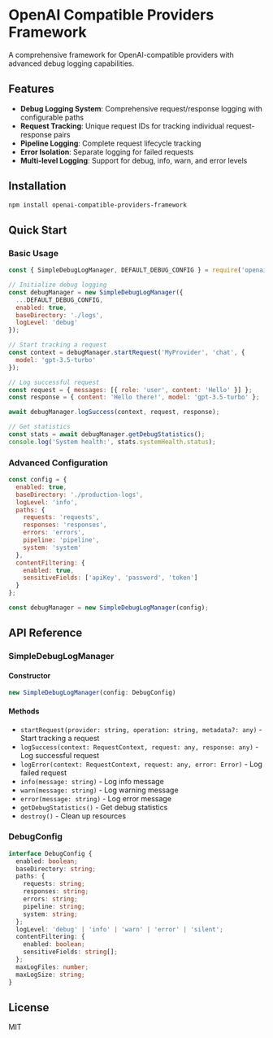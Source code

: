 # OpenAI Compatible Providers Framework

A comprehensive framework for OpenAI-compatible providers with advanced debug logging capabilities.

## Features

- **Debug Logging System**: Comprehensive request/response logging with configurable paths
- **Request Tracking**: Unique request IDs for tracking individual request-response pairs
- **Pipeline Logging**: Complete request lifecycle tracking
- **Error Isolation**: Separate logging for failed requests
- **Multi-level Logging**: Support for debug, info, warn, and error levels

## Installation

```bash
npm install openai-compatible-providers-framework
```

## Quick Start

### Basic Usage

```javascript
const { SimpleDebugLogManager, DEFAULT_DEBUG_CONFIG } = require('openai-compatible-providers-framework');

// Initialize debug logging
const debugManager = new SimpleDebugLogManager({
  ...DEFAULT_DEBUG_CONFIG,
  enabled: true,
  baseDirectory: './logs',
  logLevel: 'debug'
});

// Start tracking a request
const context = debugManager.startRequest('MyProvider', 'chat', {
  model: 'gpt-3.5-turbo'
});

// Log successful request
const request = { messages: [{ role: 'user', content: 'Hello' }] };
const response = { content: 'Hello there!', model: 'gpt-3.5-turbo' };

await debugManager.logSuccess(context, request, response);

// Get statistics
const stats = await debugManager.getDebugStatistics();
console.log('System health:', stats.systemHealth.status);
```

### Advanced Configuration

```javascript
const config = {
  enabled: true,
  baseDirectory: './production-logs',
  logLevel: 'info',
  paths: {
    requests: 'requests',
    responses: 'responses',
    errors: 'errors',
    pipeline: 'pipeline',
    system: 'system'
  },
  contentFiltering: {
    enabled: true,
    sensitiveFields: ['apiKey', 'password', 'token']
  }
};

const debugManager = new SimpleDebugLogManager(config);
```

## API Reference

### SimpleDebugLogManager

#### Constructor
```javascript
new SimpleDebugLogManager(config: DebugConfig)
```

#### Methods
- `startRequest(provider: string, operation: string, metadata?: any)` - Start tracking a request
- `logSuccess(context: RequestContext, request: any, response: any)` - Log successful request
- `logError(context: RequestContext, request: any, error: Error)` - Log failed request
- `info(message: string)` - Log info message
- `warn(message: string)` - Log warning message
- `error(message: string)` - Log error message
- `getDebugStatistics()` - Get debug statistics
- `destroy()` - Clean up resources

### DebugConfig

```typescript
interface DebugConfig {
  enabled: boolean;
  baseDirectory: string;
  paths: {
    requests: string;
    responses: string;
    errors: string;
    pipeline: string;
    system: string;
  };
  logLevel: 'debug' | 'info' | 'warn' | 'error' | 'silent';
  contentFiltering: {
    enabled: boolean;
    sensitiveFields: string[];
  };
  maxLogFiles: number;
  maxLogSize: string;
}
```

## License

MIT